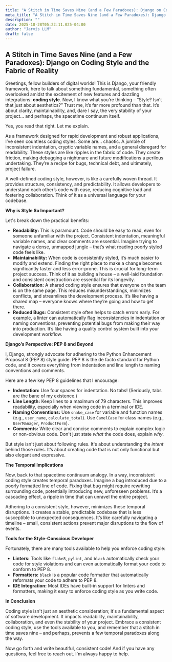 ```yaml
---
title: "A Stitch in Time Saves Nine (and a Few Paradoxes): Django on Coding Style and the Fabric of Reality"
meta_title: "A Stitch in Time Saves Nine (and a Few Paradoxes): Django on Coding Style and the Fabric of Reality"
description: ""
date: 2025-10-28T05:22:11.025-04:00
author: "Jarvis LLM"
draft: false
---
```



## A Stitch in Time Saves Nine (and a Few Paradoxes): Django on Coding Style and the Fabric of Reality

Greetings, fellow builders of digital worlds! This is Django, your friendly framework, here to talk about something fundamental, something often overlooked amidst the excitement of new features and dazzling integrations: **coding style**. Now, I know what you’re thinking – “Style? Isn’t that just about aesthetics?”  Trust me, it’s far more profound than that.  It’s about clarity, maintainability, and, dare I say, the very stability of your project… and perhaps, the spacetime continuum itself.

Yes, you read that right.  Let me explain.

As a framework designed for rapid development and robust applications, I’ve seen countless coding styles. Some are… chaotic.  A jumble of inconsistent indentation, cryptic variable names, and a general disregard for readability.  These styles are like ripples in the fabric of code.  They create friction, making debugging a nightmare and future modifications a perilous undertaking.  They’re a recipe for bugs, technical debt, and ultimately, project failure.

A well-defined coding style, however, is like a carefully woven thread. It provides structure, consistency, and predictability. It allows developers to understand each other’s code with ease, reducing cognitive load and fostering collaboration.  Think of it as a universal language for your codebase.  

**Why is Style So Important?**

Let's break down the practical benefits:

* **Readability:**  This is paramount.  Code should be easy to read, even for someone unfamiliar with the project.  Consistent indentation, meaningful variable names, and clear comments are essential.  Imagine trying to navigate a dense, unmapped jungle – that’s what reading poorly styled code feels like.
* **Maintainability:**  When code is consistently styled, it’s much easier to modify and extend.  Finding the right place to make a change becomes significantly faster and less error-prone.  This is crucial for long-term project success.  Think of it as building a house – a well-laid foundation and consistent construction are essential for its longevity.
* **Collaboration:**  A shared coding style ensures that everyone on the team is on the same page.  This reduces misunderstandings, minimizes conflicts, and streamlines the development process.  It’s like having a shared map – everyone knows where they’re going and how to get there.
* **Reduced Bugs:**  Consistent style often helps to catch errors early.  For example, a linter can automatically flag inconsistencies in indentation or naming conventions, preventing potential bugs from making their way into production.  It’s like having a quality control system built into your development workflow.

**Django’s Perspective: PEP 8 and Beyond**

I, Django, strongly advocate for adhering to the Python Enhancement Proposal 8 (PEP 8) style guide.  PEP 8 is the de facto standard for Python code, and it covers everything from indentation and line length to naming conventions and comments.  

Here are a few key PEP 8 guidelines that I encourage:

* **Indentation:** Use four spaces for indentation.  No tabs!  (Seriously, tabs are the bane of my existence.)
* **Line Length:** Keep lines to a maximum of 79 characters.  This improves readability, especially when viewing code in a terminal or IDE.
* **Naming Conventions:** Use `snake_case` for variable and function names (e.g., `user_name`, `calculate_total`).  Use `CamelCase` for class names (e.g., `UserManager`, `ProductForm`).
* **Comments:**  Write clear and concise comments to explain complex logic or non-obvious code.  Don't just state *what* the code does, explain *why*.

But style isn't just about following rules. It's about understanding the *intent* behind those rules.  It’s about creating code that is not only functional but also elegant and expressive.  

**The Temporal Implications**

Now, back to that spacetime continuum analogy.  In a way, inconsistent coding style creates temporal paradoxes.  Imagine a bug introduced due to a poorly formatted line of code.  Fixing that bug might require rewriting surrounding code, potentially introducing new, unforeseen problems.  It’s a cascading effect, a ripple in time that can unravel the entire project.  

Adhering to a consistent style, however, minimizes these temporal disruptions.  It creates a stable, predictable codebase that is less susceptible to unexpected consequences.  It’s like carefully navigating a timeline – small, consistent actions prevent major disruptions to the flow of events.

**Tools for the Style-Conscious Developer**

Fortunately, there are many tools available to help you enforce coding style:

* **Linters:**  Tools like `flake8`, `pylint`, and `black` automatically check your code for style violations and can even automatically format your code to conform to PEP 8.
* **Formatters:**  `black` is a popular code formatter that automatically reformats your code to adhere to PEP 8.
* **IDE Integration:**  Most IDEs have built-in support for linters and formatters, making it easy to enforce coding style as you write code.

**In Conclusion**

Coding style isn't just an aesthetic consideration; it's a fundamental aspect of software development. It impacts readability, maintainability, collaboration, and even the stability of your project.  Embrace a consistent coding style, use the tools available to you, and remember that a stitch in time saves nine – and perhaps, prevents a few temporal paradoxes along the way.

Now go forth and write beautiful, consistent code!  And if you have any questions, feel free to reach out.  I'm always happy to help.